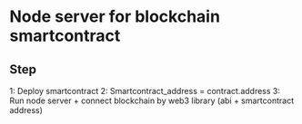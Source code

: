 # Node server for blockchain smartcontract

## Step
1: Deploy smartcontract
2: Smartcontract_address = contract.address
3: Run node server + connect blockchain by web3 library (abi + smartcontract address)